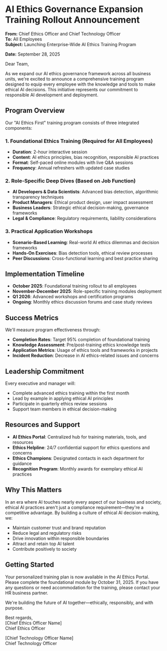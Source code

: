 # AI Ethics Governance Expansion Training Rollout Announcement

**From:** Chief Ethics Officer and Chief Technology Officer  
**To:** All Employees  
**Subject:** Launching Enterprise-Wide AI Ethics Training Program  

**Date:** September 28, 2025  

Dear Team,  

As we expand our AI ethics governance framework across all business units, we're excited to announce a comprehensive training program designed to equip every employee with the knowledge and tools to make ethical AI decisions. This initiative represents our commitment to responsible AI development and deployment.  

## Program Overview  

Our "AI Ethics First" training program consists of three integrated components:  

### 1. **Foundational Ethics Training** (Required for All Employees)
- **Duration**: 2-hour interactive session
- **Content**: AI ethics principles, bias recognition, responsible AI practices
- **Format**: Self-paced online modules with live Q&A sessions
- **Frequency**: Annual refreshers with updated case studies

### 2. **Role-Specific Deep Dives** (Based on Job Function)
- **AI Developers & Data Scientists**: Advanced bias detection, algorithmic transparency techniques
- **Product Managers**: Ethical product design, user impact assessment
- **Business Leaders**: Strategic ethical decision-making, governance frameworks
- **Legal & Compliance**: Regulatory requirements, liability considerations

### 3. **Practical Application Workshops**
- **Scenario-Based Learning**: Real-world AI ethics dilemmas and decision frameworks
- **Hands-On Exercises**: Bias detection tools, ethical review processes
- **Peer Discussions**: Cross-functional learning and best practice sharing

## Implementation Timeline  

- **October 2025**: Foundational training rollout to all employees
- **November-December 2025**: Role-specific training modules deployment
- **Q1 2026**: Advanced workshops and certification programs
- **Ongoing**: Monthly ethics discussion forums and case study reviews

## Success Metrics  

We'll measure program effectiveness through:  
- **Completion Rates**: Target 95% completion of foundational training
- **Knowledge Assessment**: Pre/post-training ethics knowledge tests
- **Application Metrics**: Usage of ethics tools and frameworks in projects
- **Incident Reduction**: Decrease in AI ethics-related issues and concerns

## Leadership Commitment  

Every executive and manager will:  
- Complete advanced ethics training within the first month
- Lead by example in applying ethical AI principles
- Participate in quarterly ethics review sessions
- Support team members in ethical decision-making

## Resources and Support  

- **AI Ethics Portal**: Centralized hub for training materials, tools, and resources
- **Ethics Helpline**: 24/7 confidential support for ethics questions and concerns
- **Ethics Champions**: Designated contacts in each department for guidance
- **Recognition Program**: Monthly awards for exemplary ethical AI practices

## Why This Matters  

In an era where AI touches nearly every aspect of our business and society, ethical AI practices aren't just a compliance requirement—they're a competitive advantage. By building a culture of ethical AI decision-making, we:  

- Maintain customer trust and brand reputation
- Reduce legal and regulatory risks
- Drive innovation within responsible boundaries
- Attract and retain top AI talent
- Contribute positively to society

## Getting Started  

Your personalized training plan is now available in the AI Ethics Portal. Please complete the foundational module by October 31, 2025. If you have any questions or need accommodation for the training, please contact your HR business partner.  

We're building the future of AI together—ethically, responsibly, and with purpose.  

Best regards,  
[Chief Ethics Officer Name]  
Chief Ethics Officer  

[Chief Technology Officer Name]  
Chief Technology Officer